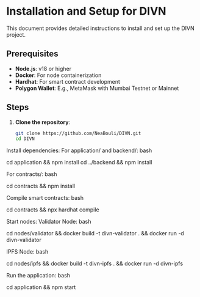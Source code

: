 # Installation and Setup for DIVN

This document provides detailed instructions to install and set up the DIVN project.

## Prerequisites
- **Node.js**: v18 or higher
- **Docker**: For node containerization
- **Hardhat**: For smart contract development
- **Polygon Wallet**: E.g., MetaMask with Mumbai Testnet or Mainnet

## Steps
1. **Clone the repository**:
   ```bash
   git clone https://github.com/NeaBouli/DIVN.git
   cd DIVN

Install dependencies:
For application/ and backend/:
bash

cd application && npm install
cd ../backend && npm install

For contracts/:
bash

cd contracts && npm install

Compile smart contracts:
bash

cd contracts && npx hardhat compile

Start nodes:
Validator Node:
bash

cd nodes/validator && docker build -t divn-validator . && docker run -d divn-validator

IPFS Node:
bash

cd nodes/ipfs && docker build -t divn-ipfs . && docker run -d divn-ipfs

Run the application:
bash

cd application && npm start

